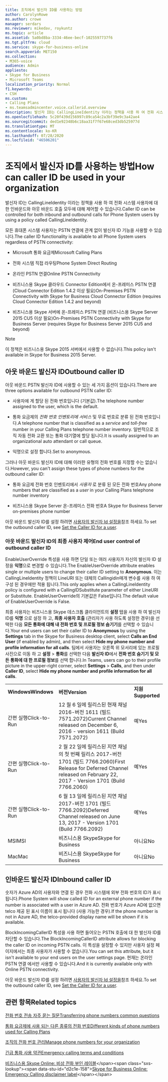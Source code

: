 ```yaml
---
title: 조직에서 발신자 ID를 사용하는 방법
author: CarolynRowe
ms.author: crowe
manager: serdars
ms.reviewer: mikedav, roykuntz
ms.topic: article
ms.assetid: 5a0bd8ba-3334-46ee-becf-1025597737f6
ms.tgt.pltfrm: cloud
ms.service: skype-for-business-online
search.appverid: MET150
ms.collection:
- M365-voice
audience: Admin
appliesto:
- Skype for Business
- Microsoft Teams
localization_priority: Normal
f1.keywords:
- CSH
ms.custom:
- Calling Plans
- ms.teamsadmincenter.voice.callerid.overview
description: 발신자 ID는 CallingLineIdentity 이라는 정책을 사용 하 여 전화 시스템 사용자에 대 한 인바운드와 아웃 바운드 호출 모두에 대해 제어할 수 있습니다.
ms.openlocfilehash: 5c20f439d156997c89ca54c2a3bf39e9c3a42ae4
ms.sourcegitcommit: ded1e92348b6c18aa31f7f67e68ced3db525977d
ms.translationtype: MT
ms.contentlocale: ko-KR
ms.lasthandoff: 07/28/2020
ms.locfileid: "46506201"
---
```

# <a name="how-can-caller-id-be-used-in-your-organization"></a><span data-ttu-id="d2c1e-103">조직에서 발신자 ID를 사용하는 방법</span><span class="sxs-lookup"><span data-stu-id="d2c1e-103">How can caller ID be used in your organization</span></span>

<span data-ttu-id="d2c1e-104">발신자 ID는 CallingLineIdentity 이라는 정책을 사용 하 여 전화 시스템 사용자에 대 한 인바운드와 아웃 바운드 호출 모두에 대해 제어할 수 있습니다.</span><span class="sxs-lookup"><span data-stu-id="d2c1e-104">Caller ID can be controlled for both inbound and outbound calls for Phone System users by using a policy called CallingLineIdentity.</span></span>
  
<span data-ttu-id="d2c1e-105">모든 휴대폰 시스템 사용자는 PSTN 연결에 관계 없이 발신자 ID 기능을 사용할 수 있습니다.</span><span class="sxs-lookup"><span data-stu-id="d2c1e-105">The caller ID functionality is available to all Phone System users regardless of PSTN connectivity:</span></span>

- <span data-ttu-id="d2c1e-106">Microsoft 통화 요금제</span><span class="sxs-lookup"><span data-stu-id="d2c1e-106">Microsoft Calling Plans</span></span> 

- <span data-ttu-id="d2c1e-107">전화 시스템 직접 라우팅</span><span class="sxs-lookup"><span data-stu-id="d2c1e-107">Phone System Direct Routing</span></span> 
  
- <span data-ttu-id="d2c1e-108">온라인 PSTN 연결</span><span class="sxs-lookup"><span data-stu-id="d2c1e-108">Online PSTN Connectivity</span></span>
    
- <span data-ttu-id="d2c1e-109">비즈니스용 Skype 클라우드 Connector Edition에서 온-프레미스 PSTN 연결 (Cloud Connector Edition 1.4.2 이상 필요)</span><span class="sxs-lookup"><span data-stu-id="d2c1e-109">On-Premises PSTN Connectivity with Skype for Business Cloud Connector Edition (requires Cloud Connector Edition 1.4.2 and beyond)</span></span>
    
- <span data-ttu-id="d2c1e-110">비즈니스용 Skype 서버에 온-프레미스 PSTN 연결 (비즈니스용 Skype Server 2015 CU5 이상 필요)</span><span class="sxs-lookup"><span data-stu-id="d2c1e-110">On-Premises PSTN Connectivity with Skype for Business Server (requires Skype for Business Server 2015 CU5 and beyond)</span></span>
    
> [!NOTE]
> <span data-ttu-id="d2c1e-111">이 정책은 비즈니스용 Skype 2015 서버에서 사용할 수 없습니다.</span><span class="sxs-lookup"><span data-stu-id="d2c1e-111">This policy isn't available in Skype for Business 2015 Server.</span></span> 
  
## <a name="outbound-caller-id"></a><span data-ttu-id="d2c1e-112">아웃 바운드 발신자 ID</span><span class="sxs-lookup"><span data-stu-id="d2c1e-112">Outbound caller ID</span></span>

<span data-ttu-id="d2c1e-113">아웃 바운드 PSTN 발신자 ID에 사용할 수 있는 세 가지 옵션이 있습니다.</span><span class="sxs-lookup"><span data-stu-id="d2c1e-113">There are three options available for outbound PSTN caller ID:</span></span>
  
- <span data-ttu-id="d2c1e-114">사용자에 게 할당 된 전화 번호입니다 (기본값).</span><span class="sxs-lookup"><span data-stu-id="d2c1e-114">The telephone number assigned to the user, which is the default.</span></span>
    
- <span data-ttu-id="d2c1e-115">통화 요금제의 *전화 번호 인벤토리에* *서비스* 및 무료 번호로 분류 된 전화 번호입니다.</span><span class="sxs-lookup"><span data-stu-id="d2c1e-115">A telephone number that is classified as a *service* and *toll-free* number in your Calling Plans telephone number inventory.</span></span> <span data-ttu-id="d2c1e-116">일반적으로 조직 자동 전화 교환 또는 통화 대기열에 할당 됩니다.</span><span class="sxs-lookup"><span data-stu-id="d2c1e-116">It is usually assigned to an organizational auto attendant or call queue.</span></span>
    
- <span data-ttu-id="d2c1e-117">익명으로 설정 합니다.</span><span class="sxs-lookup"><span data-stu-id="d2c1e-117">Set to anonymous.</span></span>
    
<span data-ttu-id="d2c1e-118">그러나 아웃 바운드 발신자 ID에 대해 이러한 유형의 전화 번호를 지정할 수는 없습니다.</span><span class="sxs-lookup"><span data-stu-id="d2c1e-118">However, you can't assign these types of phone numbers for the outbound caller ID:</span></span>
  
- <span data-ttu-id="d2c1e-119">통화 요금제 전화 번호 인벤토리에서 *사용자* 로 분류 된 모든 전화 번호</span><span class="sxs-lookup"><span data-stu-id="d2c1e-119">Any phone numbers that are classified as a  *user*  in your Calling Plans telephone number inventory</span></span>
    
- <span data-ttu-id="d2c1e-120">비즈니스용 Skype Server 온-프레미스 전화 번호</span><span class="sxs-lookup"><span data-stu-id="d2c1e-120">A Skype for Business Server on-premises phone number</span></span>
    
<span data-ttu-id="d2c1e-121">아웃 바운드 발신자 ID를 설정 하려면 [사용자의 발신자 Id 설정을](/microsoftteams/set-the-caller-id-for-a-user)참조 하세요.</span><span class="sxs-lookup"><span data-stu-id="d2c1e-121">To set the outbound caller ID, see [Set the Caller ID for a user](/microsoftteams/set-the-caller-id-for-a-user).</span></span>
  
### <a name="end-user-control-of-outbound-caller-id"></a><span data-ttu-id="d2c1e-122">아웃 바운드 발신자 ID의 최종 사용자 제어</span><span class="sxs-lookup"><span data-stu-id="d2c1e-122">End user control of outbound caller ID</span></span>

<span data-ttu-id="d2c1e-123">EnableUserOverride 특성을 사용 하면 단일 또는 여러 사용자가 자신의 발신자 ID 설정을 **익명**으로 변경할 수 있습니다.</span><span class="sxs-lookup"><span data-stu-id="d2c1e-123">The EnableUserOverride attribute enables single or multiple users to change their caller ID setting to **Anonymous**.</span></span> <span data-ttu-id="d2c1e-124">이는 CallingLineIdentity 정책이 LineURI 또는 대체의 Callingidin매개 변수를 사용 하 여 구성 된 경우에만 적용 됩니다.</span><span class="sxs-lookup"><span data-stu-id="d2c1e-124">This only applies when a CallingLineIdentity policy is configured with a CallingIDSubstitute parameter of either LineURI or Substitute.</span></span> <span data-ttu-id="d2c1e-125">EnableUserOverride의 기본값은 False입니다.</span><span class="sxs-lookup"><span data-stu-id="d2c1e-125">The default value of EnableUserOverride is False.</span></span>
  
<span data-ttu-id="d2c1e-126">최종 사용자는 비즈니스용 Skype 데스크톱 클라이언트의 **설정** 탭을 사용 하 여 발신자 ID를 **익명** 으로 설정 하 고, **최종 사용자 호출** (관리자가 사용 하도록 설정한 경우)을 선택한 다음 **모든 통화에 대해 내 전화 번호 및 프로필 정보 숨기기**를 선택할 수 있습니다.</span><span class="sxs-lookup"><span data-stu-id="d2c1e-126">Your end users can set their caller ID to **Anonymous** by using the **Settings** tab in the Skype for Business desktop client, select **Calls an End User** (if enabled by admin), and then select **Hide my phone number and profile information for all calls**.</span></span> <span data-ttu-id="d2c1e-127">팀에서 사용자는 오른쪽 위 모서리에 있는 프로필 사진으로 이동 하 고 **설정**  >  **통화**를 선택한 다음 **발신자 ID**에서 **전화 번호 숨기기 및 모든 통화에 대 한 프로필 정보**를 선택 합니다.</span><span class="sxs-lookup"><span data-stu-id="d2c1e-127">In Teams, users can go to their profile picture in the upper-right corner, select **Settings** > **Calls**,  and then under **Caller ID**, select **Hide my phone number and profile information for all calls**.</span></span>
  
||||
|:-----|:-----|:-----|
|<span data-ttu-id="d2c1e-128">**Windows**</span><span class="sxs-lookup"><span data-stu-id="d2c1e-128">**Windows**</span></span> <br/> |<span data-ttu-id="d2c1e-129">**버전**</span><span class="sxs-lookup"><span data-stu-id="d2c1e-129">**Version**</span></span> <br/> |<span data-ttu-id="d2c1e-130">**지원**</span><span class="sxs-lookup"><span data-stu-id="d2c1e-130">**Supported**</span></span> <br/> |
|<span data-ttu-id="d2c1e-131">간편 실행</span><span class="sxs-lookup"><span data-stu-id="d2c1e-131">Click-to-Run</span></span>  <br/> |<span data-ttu-id="d2c1e-132">12 월 6 일에 릴리스된 현재 채널 2016-버전 1611 (빌드 7571.2072)</span><span class="sxs-lookup"><span data-stu-id="d2c1e-132">Current Channel released on December 6, 2016 - version 1611 (Build 7571.2072)</span></span>  <br/> |<span data-ttu-id="d2c1e-133">예</span><span class="sxs-lookup"><span data-stu-id="d2c1e-133">Yes</span></span>  <br/> |
|<span data-ttu-id="d2c1e-134">간편 실행</span><span class="sxs-lookup"><span data-stu-id="d2c1e-134">Click-to-Run</span></span>  <br/> |<span data-ttu-id="d2c1e-135">2 월 22 일에 릴리스된 지연 채널의 첫 번째 릴리스 2017-버전 1701 (빌드 7766.2060)</span><span class="sxs-lookup"><span data-stu-id="d2c1e-135">First Release for Deferred Channel released on February 22, 2017 - Version 1701 (Build 7766.2060)</span></span>  <br/> |<span data-ttu-id="d2c1e-136">예</span><span class="sxs-lookup"><span data-stu-id="d2c1e-136">Yes</span></span>  <br/> |
|<span data-ttu-id="d2c1e-137">간편 실행</span><span class="sxs-lookup"><span data-stu-id="d2c1e-137">Click-to-Run</span></span>  <br/> |<span data-ttu-id="d2c1e-138">6 월 13 일에 릴리스된 지연 채널 2017-버전 1701 (빌드 7766.2092)</span><span class="sxs-lookup"><span data-stu-id="d2c1e-138">Deferred Channel released on June 13, 2017 - Version 1701 (Build 7766.2092)</span></span>  <br/> |<span data-ttu-id="d2c1e-139">예</span><span class="sxs-lookup"><span data-stu-id="d2c1e-139">Yes</span></span>  <br/> |
|<span data-ttu-id="d2c1e-140">MSI</span><span class="sxs-lookup"><span data-stu-id="d2c1e-140">MSI</span></span>  <br/> |<span data-ttu-id="d2c1e-141">비즈니스용 Skype</span><span class="sxs-lookup"><span data-stu-id="d2c1e-141">Skype for Business</span></span>  <br/> |<span data-ttu-id="d2c1e-142">아니요</span><span class="sxs-lookup"><span data-stu-id="d2c1e-142">No</span></span>  <br/> |
|<span data-ttu-id="d2c1e-143">Mac</span><span class="sxs-lookup"><span data-stu-id="d2c1e-143">Mac</span></span>  <br/> |<span data-ttu-id="d2c1e-144">비즈니스용 Skype</span><span class="sxs-lookup"><span data-stu-id="d2c1e-144">Skype for Business</span></span>  <br/> |<span data-ttu-id="d2c1e-145">아니요</span><span class="sxs-lookup"><span data-stu-id="d2c1e-145">No</span></span>  <br/> |
   
## <a name="inbound-caller-id"></a><span data-ttu-id="d2c1e-146">인바운드 발신자 ID</span><span class="sxs-lookup"><span data-stu-id="d2c1e-146">Inbound caller ID</span></span>

<span data-ttu-id="d2c1e-147">숫자가 Azure AD의 사용자와 연결 된 경우 전화 시스템에 외부 전화 번호의 ID가 표시 됩니다.</span><span class="sxs-lookup"><span data-stu-id="d2c1e-147">Phone System will show called ID for an external phone number if the number is associated with a user in Azure AD.</span></span> <span data-ttu-id="d2c1e-148">전화 번호가 Azure AD에 없으면 telco 제공 된 표시 이름이 표시 됩니다 (사용 가능한 경우).</span><span class="sxs-lookup"><span data-stu-id="d2c1e-148">If the phone number is not in Azure AD, the telco-provided display name will be shown if it is available.</span></span>

<span data-ttu-id="d2c1e-149">BlockIncomingCallerID 특성을 사용 하면 들어오는 PSTN 호출에 대 한 발신자 ID를 차단할 수 있습니다.</span><span class="sxs-lookup"><span data-stu-id="d2c1e-149">The BlockIncomingCallerID attribute allows for blocking the caller ID on incoming PSTN calls.</span></span> <span data-ttu-id="d2c1e-150">이 특성을 설정할 수 있지만 사용자 설정 페이지에서는 최종 사용자가 사용할 수 없습니다.</span><span class="sxs-lookup"><span data-stu-id="d2c1e-150">You can set this attribute, but it isn't available to your end users on the user settings page.</span></span> <span data-ttu-id="d2c1e-151">현재는 온라인 PSTN 연결 에서만 사용할 수 있습니다.</span><span class="sxs-lookup"><span data-stu-id="d2c1e-151">And it is currently available only with Online PSTN connectivity.</span></span>
  
<span data-ttu-id="d2c1e-152">아웃 바운드 발신자 ID를 설정 하려면 [사용자의 발신자 Id 설정을](/microsoftteams/set-the-caller-id-for-a-user)참조 하세요.</span><span class="sxs-lookup"><span data-stu-id="d2c1e-152">To set the outbound caller ID, see [Set the Caller ID for a user](/microsoftteams/set-the-caller-id-for-a-user).</span></span>
  
## <a name="related-topics"></a><span data-ttu-id="d2c1e-153">관련 항목</span><span class="sxs-lookup"><span data-stu-id="d2c1e-153">Related topics</span></span>
[<span data-ttu-id="d2c1e-154">전화 번호 전송 자주 묻는 질문</span><span class="sxs-lookup"><span data-stu-id="d2c1e-154">Transferring phone numbers common questions</span></span>](/microsoftteams/transferring-phone-numbers-common-questions)

[<span data-ttu-id="d2c1e-155">통화 요금제에 사용 되는 다른 종류의 전화 번호</span><span class="sxs-lookup"><span data-stu-id="d2c1e-155">Different kinds of phone numbers used for Calling Plans</span></span>](/microsoftteams/different-kinds-of-phone-numbers-used-for-calling-plans)

[<span data-ttu-id="d2c1e-156">조직의 전화 번호 관리</span><span class="sxs-lookup"><span data-stu-id="d2c1e-156">Manage phone numbers for your organization</span></span>](/microsoftteams/manage-phone-numbers-for-your-organization)

[<span data-ttu-id="d2c1e-157">긴급 통화 사용 약관</span><span class="sxs-lookup"><span data-stu-id="d2c1e-157">Emergency calling terms and conditions</span></span>](/microsoftteams/emergency-calling-terms-and-conditions)

<span data-ttu-id="d2c1e-158">[비즈니스용 Skype Online: 비상 전화 부인 레이블](https://github.com/MicrosoftDocs/OfficeDocs-SkypeForBusiness/blob/live/Teams/downloads/emergency-calling/emergency-calling-label-(en-us)-(v.1.0).zip?raw=true)</span><span class="sxs-lookup"><span data-stu-id="d2c1e-158">[Skype for Business Online: Emergency Calling disclaimer label](https://github.com/MicrosoftDocs/OfficeDocs-SkypeForBusiness/blob/live/Teams/downloads/emergency-calling/emergency-calling-label-(en-us)-(v.1.0).zip?raw=true)</span></span>

  
 
